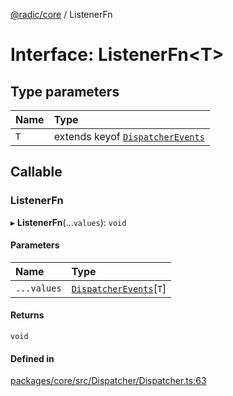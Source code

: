 [@radic/core](../README.md) / ListenerFn

# Interface: ListenerFn<T\>

## Type parameters

| Name | Type |
| :------ | :------ |
| `T` | extends keyof [`DispatcherEvents`](DispatcherEvents.md) |

## Callable

### ListenerFn

▸ **ListenerFn**(...`values`): `void`

#### Parameters

| Name | Type |
| :------ | :------ |
| `...values` | [`DispatcherEvents`](DispatcherEvents.md)[`T`] |

#### Returns

`void`

#### Defined in

[packages/core/src/Dispatcher/Dispatcher.ts:63](https://github.com/robinradic/npm-console/blob/10cb77f/packages/core/src/Dispatcher/Dispatcher.ts#L63)
